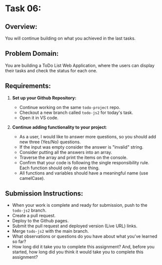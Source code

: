 # Task 06:

## Overview:
You will continue building on what you achieved in the last tasks.

## Problem Domain:
You are building a ToDo List Web Application, where the users can display their tasks and check the status for each one.

## Requirements:

1. **Set up your Github Repository:**
   - Continue working on the same `todo-project` repo.
   - Checkout a new branch called `todo-js2` for today's task.
   - Open it in VS code.

2. **Continue adding functionality to your project**:
   - As a user, I would like to answer more questions, so you should add new three (Yes/No) questions.
   - If the input was empty consider the answer is "invalid" string.
   - Consider putting all the answers into an array.
   - Traverse the array and print the items on the console.
   - Confirm that your code is following the single responsibility rule. Each function should only do one thing.
   - All functions and variables should have a meaningful name (use camelCase).

## Submission Instructions:
- When your work is complete and ready for submission, push to the `todo-js2` branch.
- Create a pull request.
- Deploy to the Github pages.
- Submit the pull request and deployed version (Live URL) links.
- Merge `todo-js2` with the main branch.
- What observations or questions do you have about what you’ve learned so far?
- How long did it take you to complete this assignment? And, before you started, how long did you think it would take you to complete this assignment?